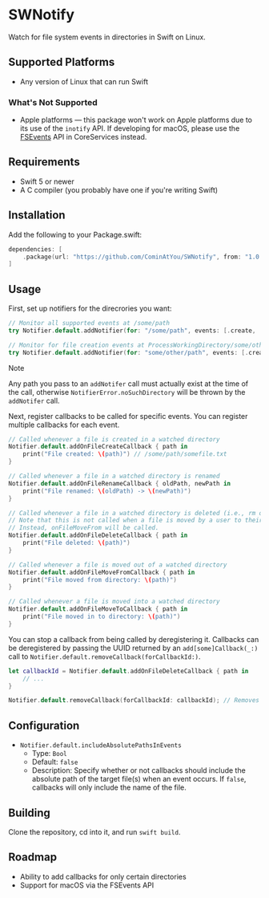 # SWNotify
Watch for file system events in directories in Swift on Linux.

## Supported Platforms
- Any version of Linux that can run Swift

### What's Not Supported
- Apple platforms — this package won't work on Apple platforms due to its use of the `inotify` API. If developing for macOS, please use the [FSEvents](https://developer.apple.com/documentation/coreservices/file_system_events) API in CoreServices instead.

## Requirements
- Swift 5 or newer
- A C compiler (you probably have one if you're writing Swift)

## Installation
Add the following to your Package.swift:
```swift
dependencies: [
    .package(url: "https://github.com/CominAtYou/SWNotify", from: "1.0.0")
]
```

## Usage
First, set up notifiers for the direcrories you want:
```swift
// Monitor all supported events at /some/path
try Notifier.default.addNotifier(for: "/some/path", events: [.create, .rename, .delete, .moveFrom, .moveTo])

// Monitor for file creation events at ProcessWorkingDirectory/some/other/path
try Notifier.default.addNotifier(for: "some/other/path", events: [.create])
```
> [!NOTE]
> Any path you pass to an `addNotifer` call must actually exist at the time of the call, otherwise `NotifierError.noSuchDirectory` will be thrown by the `addNotifer` call.

Next, register callbacks to be called for specific events. You can register multiple callbacks for each event.
```swift
// Called whenever a file is created in a watched directory
Notifier.default.addOnFileCreateCallback { path in
    print("File created: \(path)") // /some/path/somefile.txt
}

// Called whenever a file in a watched directory is renamed
Notifier.default.addOnFileRenameCallback { oldPath, newPath in
    print("File renamed: \(oldPath) -> \(newPath)")
}

// Called whenever a file in a watched directory is deleted (i.e., rm or unlink(2))
// Note that this is not called when a file is moved by a user to their desktop environment's trash bin.
// Instead, onFileMoveFrom will be called.
Notifier.default.addOnFileDeleteCallback { path in
    print("File deleted: \(path)")
}

// Called whenever a file is moved out of a watched directory
Notifier.default.addOnFileMoveFromCallback { path in
    print("File moved from directory: \(path)")
}

// Called whenever a file is moved into a watched directory
Notifier.default.addOnFileMoveToCallback { path in
    print("File moved in to directory: \(path)")
}
```
You can stop a callback from being called by deregistering it. Callbacks can be deregistered by passing the UUID returned by an `add[some]Callback(_:)` call to `Notifier.default.removeCallback(forCallbackId:)`.
```swift
let callbackId = Notifier.default.addOnFileDeleteCallback { path in
    // ...
}

Notifier.default.removeCallback(forCallbackId: callbackId); // Removes the callback that was just registered.
```

## Configuration
- `Notifier.default.includeAbsolutePathsInEvents`
    - Type: `Bool`
    - Default: `false`
    - Description: Specify whether or not callbacks should include the absolute path of the target file(s) when an event occurs. If `false`, callbacks will only include the name of the file.

## Building
Clone the repository, cd into it, and run `swift build`.

## Roadmap
- Ability to add callbacks for only certain directories
- Support for macOS via the FSEvents API
